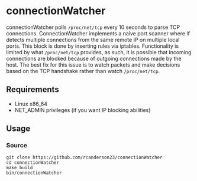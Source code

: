# connectionWatcher
connectionWatcher polls `/proc/net/tcp` every 10 seconds to parse TCP connections. ConnectionWatcher implements a naive 
port scanner where if detects multiple connections from the same remote IP on multiple local ports. This block is done 
by inserting rules via iptables. Functionality is limited by what `/proc/net/tcp` provides, as such, it is possible that 
incoming connections are blocked because of outgoing connections made by the host. The best fix for this issue is to
watch packets and make decisions based on the TCP handshake rather than watch `/proc/net/tcp`. 

## Requirements
* Linux x86_64
* NET_ADMIN privileges (if you want IP blocking abilities) 

## Usage
### Source
```
git clone https://github.com/rcanderson23/connectionWatcher
cd connectionWatcher
make build
bin/connectionWatcher
```

